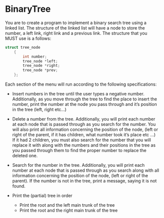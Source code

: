 # BinaryTree

You are to create a program to implement a binary search tree using a linked list.  The structure of the linked list will have a node to store the number, a left link, right link and a previous link.  The structure that you MUST use is a follows:

```c++
struct tree_node
	{
		int number;
		tree_node *left;
		tree_node *right;
		tree_node *prev;
	};

```



Each section of the menu will run according to the following specifications:

- Insert numbers in the tree until the user types a negative number. Additionally, as you move through the tree to find the place to insert the number, print the number at the node you pass through and it’s position in the tree (left, right etc…)

- Delete a number from the tree.  Additionally, you will print each number at each node that is passed through as you search for the number.  You will also print all information concerning the position of the node, (left or right of the parent, if it has children, what number took it’s place etc …)  If it had 2 children, you must also search for the number that you will replace it with along with the numbers and their positions in the tree as you passed through them to find the proper number to replace the deleted one.

- Search for the number in the tree. Additionally, you will print each number at each node that is passed through as you search along with all information concerning the position of the node, (left or right of the parent).   If the number is not in the tree, print a message, saying it is not found.

- Print the (partial) tree in order
  - Print the root and the left main trunk of the tree
  - Print the root and the right main trunk of the tree

